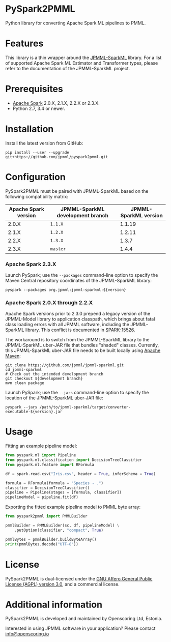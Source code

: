 PySpark2PMML
============

Python library for converting Apache Spark ML pipelines to PMML.

# Features #

This library is a thin wrapper around the [JPMML-SparkML](https://github.com/jpmml/jpmml-sparkml) library. For a list of supported Apache Spark ML Estimator and Transformer types, please refer to the documentation of the JPMML-SparkML project.

# Prerequisites #

* [Apache Spark](http://spark.apache.org/) 2.0.X, 2.1.X, 2.2.X or 2.3.X.
* Python 2.7, 3.4 or newer.


# Installation #

Install the latest version from GitHub:
```
pip install --user --upgrade git+https://github.com/jpmml/pyspark2pmml.git
```

# Configuration #

PySpark2PMML must be paired with JPMML-SparkML based on the following compatibility matrix:

| Apache Spark version | JPMML-SparkML development branch | JPMML-SparkML version |
|----------------------|----------------------------------|-----------------------|
| 2.0.X | `1.1.X` | 1.1.19 |
| 2.1.X | `1.2.X` | 1.2.11 |
| 2.2.X | `1.3.X` | 1.3.7 |
| 2.3.X | `master` | 1.4.4 |

### Apache Spark 2.3.X

Launch PySpark; use the `--packages` command-line option to specify the Maven Central repository coordinates of the JPMML-SparkML library:
```
pyspark --packages org.jpmml:jpmml-sparkml:${version}
```

### Apache Spark 2.0.X through 2.2.X

Apache Spark versions prior to 2.3.0 prepend a legacy version of the JPMML-Model library to application classpath, which brings about fatal class loading errors with all JPMML software, including the JPMML-SparkML library. This conflict is documented in [SPARK-15526](https://issues.apache.org/jira/browse/SPARK-15526).

The workaround is to switch from the JPMML-SparkML library to the JPMML-SparkML uber-JAR file that bundles "shaded" classes. Currently, this JPMML-SparkML uber-JAR file needs to be built locally using [Apache Maven](http://maven.apache.org/):
```
git clone https://github.com/jpmml/jpmml-sparkml.git
cd jpmml-sparkml
# Check out the intended development branch
git checkout ${development branch}
mvn clean package
```

Launch PySpark; use the `--jars` command-line option to specify the location of the JPMML-SparkML uber-JAR file:
```
pyspark --jars /path/to/jpmml-sparkml/target/converter-executable-${version}.jar
```

# Usage #

Fitting an example pipeline model:
```python
from pyspark.ml import Pipeline
from pyspark.ml.classification import DecisionTreeClassifier
from pyspark.ml.feature import RFormula

df = spark.read.csv("Iris.csv", header = True, inferSchema = True)

formula = RFormula(formula = "Species ~ .")
classifier = DecisionTreeClassifier()
pipeline = Pipeline(stages = [formula, classifier])
pipelineModel = pipeline.fit(df)
```

Exporting the fitted example pipeline model to PMML byte array:
```python
from pyspark2pmml import PMMLBuilder

pmmlBuilder = PMMLBuilder(sc, df, pipelineModel) \
	.putOption(classifier, "compact", True)

pmmlBytes = pmmlBuilder.buildByteArray()
print(pmmlBytes.decode("UTF-8"))
```

# License #

PySpark2PMML is dual-licensed under the [GNU Affero General Public License (AGPL) version 3.0](http://www.gnu.org/licenses/agpl-3.0.html), and a commercial license.

# Additional information #

PySpark2PMML is developed and maintained by Openscoring Ltd, Estonia.

Interested in using JPMML software in your application? Please contact [info@openscoring.io](mailto:info@openscoring.io)
